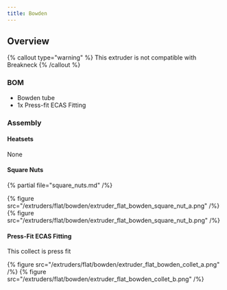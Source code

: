 ```yaml
---
title: Bowden
---
```


## Overview

{% callout type="warning" %}
This extruder is not compatible with Breakneck
{% /callout %}

### BOM

- Bowden tube
- 1x Press-fit ECAS Fitting

### Assembly

#### Heatsets
None

#### Square Nuts
{% partial file="square_nuts.md" /%}

{% figure src="/extruders/flat/bowden/extruder_flat_bowden_square_nut_a.png" /%}
{% figure src="/extruders/flat/bowden/extruder_flat_bowden_square_nut_b.png" /%}

#### Press-Fit ECAS Fitting
This collect is press fit

{% figure src="/extruders/flat/bowden/extruder_flat_bowden_collet_a.png" /%}
{% figure src="/extruders/flat/bowden/extruder_flat_bowden_collet_b.png" /%}

